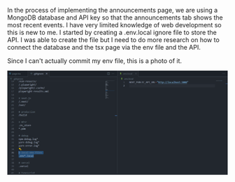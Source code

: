 In the process of implementing the announcements page, we are using a MongoDB database and API key so that the announcements tab shows the most recent events. I have very limited knowledge of web development so this is new to me. I started by creating a .env.local ignore file to store the API. I was able to create the file but I need to do more research on how to connect the database and the tsx page via the env file and the API. 

Since I can't actually commit my env file, this is a photo of it.


![alt text](image.png)